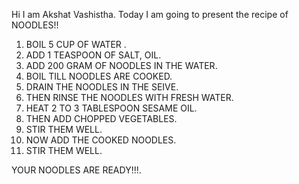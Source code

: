 Hi
I am Akshat Vashistha.
Today I am going to present the recipe of NOODLES!!

1. BOIL 5 CUP OF WATER .
2. ADD 1 TEASPOON OF SALT, OIL.
3. ADD 200 GRAM OF NOODLES IN THE WATER.
4. BOIL TILL NOODLES ARE COOKED.
5. DRAIN THE NOODLES IN THE SEIVE.
6. THEN RINSE THE NOODLES WITH FRESH WATER.
7. HEAT 2 TO 3 TABLESPOON SESAME OIL.
8. THEN ADD CHOPPED VEGETABLES.
9. STIR THEM WELL.
10. NOW ADD THE COOKED NOODLES.
11. STIR THEM WELL.

YOUR NOODLES ARE READY!!!.